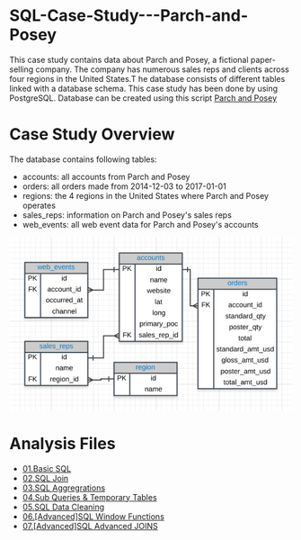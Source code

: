 # SQL-Case-Study---Parch-and-Posey
This case study contains data  about Parch and Posey, a fictional paper-selling company. The company has numerous sales reps and clients across four regions in the United States.T he database consists of different tables linked with a database schema. This case study has been done by using PostgreSQL.
Database can be created using this script [Parch and Posey](https://github.com/keshavdewan/SQL-Case-Study---Parch-and-Posey/blob/main/Parch%20and%20Posey%20file.txt)

# Case Study Overview
The database contains following tables:
 - accounts: all accounts from Parch and Posey
 - orders: all orders made from 2014-12-03 to 2017-01-01
 - regions: the 4 regions in the United States where Parch and Posey operates
 - sales_reps: information on Parch and Posey's sales reps
 - web_events: all web event data for Parch and Posey's accounts
   
![ERD Diagram](https://github.com/keshavdewan/SQL-Case-Study---Parch-and-Posey/blob/main/The%20Parch%20%26%20Posey%20Database%20ERD.png)

# Analysis Files
 - [01.Basic SQL](https://github.com/keshavdewan/SQL-Case-Study---Parch-and-Posey/blob/main/01.%20Basic.sql)
 - [02.SQL Join](https://github.com/keshavdewan/SQL-Case-Study---Parch-and-Posey/blob/main/02.%20SQL%20Joins.sql)
 - [03.SQL Aggregrations](https://github.com/keshavdewan/SQL-Case-Study---Parch-and-Posey/blob/main/03.SQL%20Aggregations.sql)
 - [04.Sub Queries & Temporary Tables](https://github.com/keshavdewan/SQL-Case-Study---Parch-and-Posey/blob/main/04.Sub%20Queries%20%26%20Temporary%20Tables.sql)
 - [05.SQL Data Cleaning](https://github.com/keshavdewan/SQL-Case-Study---Parch-and-Posey/blob/main/05.SQL%20Data%20Cleaning.sql)
 - [06.[Advanced]SQL Window Functions](https://github.com/keshavdewan/SQL-Case-Study---Parch-and-Posey/blob/main/06.%5BAdvanced%5DSQL%20Window%20Functions.sql)
 - [07.[Advanced]SQL Advanced JOINS](https://github.com/keshavdewan/SQL-Case-Study---Parch-and-Posey/blob/main/07.%5BAdvanced%5DSQL%20Advanced%20JOINS.sql)
